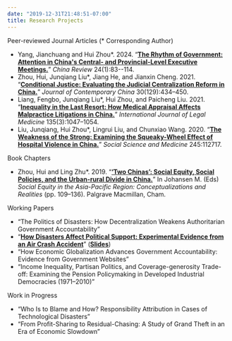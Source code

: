 ```yaml
---
date: "2019-12-31T21:48:51-07:00"
title: Research Projects
---
```


Peer-reviewed Journal Articles (\* Corresponding Author)

+ Yang, Jianchuang and Hui Zhou\*. 2024. “[**The Rhythm of Government: Attention in China's Central- and Provincial-Level Executive Meetings.**](/2024_Government_Attention.pdf)” _China Review_ 24(1):83--114.
+ Zhou, Hui, Junqiang Liu\*, Jiang He, and Jianxin Cheng. 2021. “[**Conditional Justice: Evaluating the Judicial Centralization Reform in China.**](/2021_Conditional_Justice.pdf)” _Journal of Contemporary China_ 30(129):434–450.
+ Liang, Fengbo, Junqiang Liu\*, Hui Zhou, and Paicheng Liu. 2021. “[**Inequality in the Last Resort: How Medical Appraisal Affects Malpractice Litigations in China.**](/2021_Inequality_in_the_last_resort.pdf)” _International Journal of Legal Medicine_ 135(3):1047–1054.
+ Liu, Junqiang, Hui Zhou\*, Lingrui Liu, and Chunxiao Wang. 2020. “[**The Weakness of the Strong: Examining the Squeaky-Wheel Effect of Hospital Violence in China.**](/2020_Hospital_Violence.pdf)” _Social Science and Medicine_ 245:112717.

Book Chapters

* Zhou, Hui and Ling Zhu\*. 2019. “[**‘Two Chinas’: Social Equity, Social Policies, and the Urban-rural Divide in China.**](https://doi.org/10.1007/978-3-030-15919-1_7)” In Johansen M. (Eds) _Social Equity in the Asia-Pacific Region: Conceptualizations and Realities_ (pp. 109–136). Palgrave Macmillan, Cham.

Working Papers

+ “The Politics of Disasters: How Decentralization Weakens Authoritarian Government Accountability”
+ “[**How Disasters Affect Political Support: Experimental Evidence from an Air Crash Accident**](/Manuscript.pdf)” ([**Slides**](/Slides.pdf))
+ “How Economic Globalization Advances Government Accountability: Evidence from Government Websites”
+ “Income Inequality, Partisan Politics, and Coverage-generosity Trade-off: Examining the Pension Policymaking in Developed Industrial Democracies (1971–2010)”

Work in Progress

* “Who Is to Blame and How? Responsibility Attribution in Cases of Technological Disasters”
* “From Profit-Sharing to Residual-Chasing: A Study of Grand Theft in an Era of Economic Slowdown”

